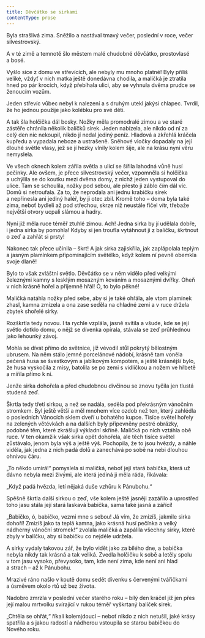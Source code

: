 ```yaml
---
title: Děvčátko se sirkami
contentType: prose
---
```


<section>

Byla strašlivá zima. Sněžilo a nastával tmavý večer, poslední v roce, večer silvestrovský.

A v té zimě a temnotě šlo městem malé chudobné děvčátko, prostovlasé a bosé.

Vyšlo sice z domu ve střevících, ale nebyly mu mnoho platné! Byly příliš veliké, vždyť v nich matka ještě donedávna chodila, a maličká je ztratila hned po pár krocích, když přebíhala ulici, aby se vyhnula dvěma prudce se ženoucím vozům.

Jeden střevíc vůbec nebyl k nalezení a s druhým utekl jakýsi chlapec. Tvrdil, že ho jednou použije jako kolébku pro své děti.

A tak šla holčička dál bosky. Nožky měla promodralé zimou a ve staré zástěře chránila několik balíčků sirek. Jeden nabízela, ale nikdo od ní za celý den nic nekoupil, nikdo jí nedal jediný peníz. Hladová a zkřehlá kráčela kupředu a vypadala neboze a ustrašeně. Sněhové vločky dopadaly na její dlouhé světlé vlasy, jež se jí hezky vlnily kolem šíje, ale na krásu nyní věru nemyslela.

Ve všech oknech kolem zářila světla a ulicí se šířila lahodná vůně husí pečínky. Ale ovšem, je přece silvestrovský večer, vzpomněla si holčička a uchýlila se do koutku mezi dvěma domy, z nichž jeden vystupoval do ulice. Tam se schoulila, nožky pod sebou, ale přesto ji záblo čím dál víc. Domů si netroufala. Za to, že neprodala ani jednu krabičku sirek a nepřinesla ani jediný haléř, by ji otec zbil. Kromě toho – doma byla také zima, neboť bydleli až pod střechou, skrze niž neustále fičel vítr, třebaže největší otvory ucpali slámou a hadry.

Nyní již měla ruce téměř ztuhlé zimou. Ach! Jedna sirka by jí udělala dobře, i jedna sirka by pomohla! Kdyby si jen troufla vytáhnout ji z balíčku, škrtnout o zeď a zahřát si prsty!

Nakonec tak přece učinila – škrt! A jak sirka zajiskřila, jak zaplápolala teplým a jasným plamínkem připomínajícím světélko, když kolem ní pevně obemkla svoje dlaně!

Bylo to však zvláštní světlo. Děvčátko se v něm vidělo před velkými železnými kamny s lesklým mosazným kováním a mosaznými dvířky. Oheň v nich krásně hořel a příjemně hřál! Ó, to bylo pěkné!

Maličká natáhla nožky před sebe, aby si je také ohřála, ale vtom plamínek zhasl, kamna zmizela a ona zase seděla na chladné zemi a v ruce držela zbytek shořelé sirky.

Rozškrtla tedy novou. I ta rychle vzplála, jasně svítila a všude, kde se její světlo dotklo domu, o nějž se dívenka opírala, stávala se zeď průhlednou jako lehounký závoj.

Mohla se dívat přímo do světnice, jíž vévodil stůl pokrytý bělostným ubrusem. Na něm stálo jemné porcelánové nádobí, krásně tam voněla pečená husa se švestkovým a jablkovým kompotem, a ještě krásnější bylo, že husa vyskočila z mísy, batolila se po zemi s vidličkou a nožem ve hřbetě a mířila přímo k ní.

Jenže sirka dohořela a před chudobnou dívčinou se znovu tyčila jen tlustá studená zeď.

Škrtla tedy třetí sirkou, a než se nadála, seděla pod překrásným vánočním stromkem. Byl ještě větší a měl mnohem více ozdob než ten, který zahlédla o posledních Vánocích sklem dveří u bohatého kupce. Tisíce světel hořely na zelených větévkách a na dalších byly připevněny pestré obrázky, podobné těm, které zkrášlují výkladní skříně. Maličká po nich vztáhla obě ruce. V ten okamžik však sirka opět dohořela, ale těch tisíce světel zůstávalo, jenom byla výš a ještě výš. Pochopila, že to jsou hvězdy, a náhle viděla, jak jedna z nich padá dolů a zanechává po sobě na nebi dlouhou ohnivou čáru.

„To někdo umírá!“ pomyslela si maličká, neboť její stará babička, která už dávno nebyla mezi živými, ale která jediná ji měla ráda, říkávala:

„Když padá hvězda, letí nějaká duše vzhůru k Pánubohu.“

Spěšně škrtla další sirkou o zeď, vše kolem ještě jasněji zazářilo a uprostřed toho jasu stála její stará laskavá babička, sama také jasná a zářící!

„Babičko, ó, babičko, vezmi mne s sebou! Já vím, že zmizíš, jakmile sirka dohoří! Zmizíš jako ta teplá kamna, jako krásná husí pečínka a velký nádherný vánoční stromek!“ zvolala maličká a zapálila všechny sirky, které zbyly v balíčku, aby si babičku co nejdéle udržela.

A sirky vydaly takovou zář, že bylo vidět jako za bílého dne, a babička nebyla nikdy tak krásná a tak veliká. Zvedla holčičku k sobě a letěly spolu v tom jasu vysoko, převysoko, tam, kde není zima, kde není ani hlad a strach – až k Pánubohu.

Mrazivé ráno našlo v koutě domu sedět dívenku s červenými tvářičkami a úsměvem okolo rtů už bez života.

Nadobro zmrzla v poslední večer starého roku – bílý den kráčel již jen přes její malou mrtvolku svírající v rukou téměř vyškrtaný balíček sirek.

„Chtěla se ohřát,“ říkali kolemjdoucí – neboť nikdo z nich netušil, jaké krásy spatřila a s jakou radostí a nádherou vstoupila se starou babičkou do Nového roku.

</section>
